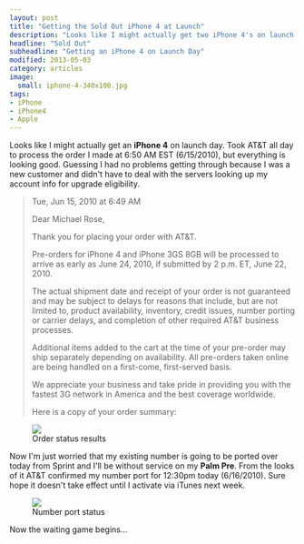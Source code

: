 ```yaml
---
layout: post
title: "Getting the Sold Out iPhone 4 at Launch"
description: "Looks like I might actually get two iPhone 4's on launch day."
headline: "Sold Out"
subheadline: "Getting an iPhone 4 on Launch Day"
modified: 2013-05-03
category: articles
image: 
  small: iphone-4-340x100.jpg
tags: 
- iPhone
- iPhone4
- Apple
---
```


Looks like I might actually get an **iPhone 4** on launch day. Took AT&T all day to process the order I made at 6:50 AM EST (6/15/2010), but everything is looking good. Guessing I had no problems getting through because I was a new customer and didn't have to deal with the servers looking up my account info for upgrade eligibility.

> Tue, Jun 15, 2010 at 6:49 AM
>
> Dear Michael Rose,
>
> Thank you for placing your order with AT&T.
>
> Pre-orders for iPhone 4 and iPhone 3GS 8GB will be processed to arrive as early as June 24, 2010, if submitted by 2 p.m. ET, June 22, 2010.
>
> The actual shipment date and receipt of your order is not guaranteed and may be subject to delays for reasons that include, but are not limited to, product availability, inventory, credit issues, number porting or carrier delays, and completion of other required AT&T business processes.
>
> Additional items added to the cart at the time of your pre-order may ship separately depending on availability. All pre-orders taken online are being handled on a first-come, first-served basis.
>
> We appreciate your business and take pride in providing you with the fastest 3G network in America and the best coverage worldwide.
>
> Here is a copy of your order summary:

<figure>
	<img src="{{ site.url }}/images/iphone-4-order-status.jpg" />
	<figcaption>Order status results</figcaption>
</figure>

Now I'm just worried that my existing number is going to be ported over today from Sprint and I'll be without service on my **Palm Pre**. From the looks of it AT&T confirmed my number port for 12:30pm today (6/16/2010). Sure hope it doesn't take effect until I activate via iTunes next week.

<figure>
	<img src="http://media.tumblr.com/tumblr_l43wq0y1Hq1qz8n9n.jpg" />
	<figcaption>Number port status</figcaption>
</figure>

Now the waiting game begins...
